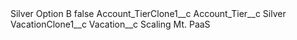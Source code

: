 <?xml version="1.0" encoding="UTF-8"?>
<CustomMetadata xmlns="http://soap.sforce.com/2006/04/metadata" xmlns:xsi="http://www.w3.org/2001/XMLSchema-instance" xmlns:xsd="http://www.w3.org/2001/XMLSchema">
    <label>Silver Option B</label>
    <protected>false</protected>
    <values>
        <field>Account_TierClone1__c</field>
        <value xsi:nil="true"/>
    </values>
    <values>
        <field>Account_Tier__c</field>
        <value xsi:type="xsd:string">Silver</value>
    </values>
    <values>
        <field>VacationClone1__c</field>
        <value xsi:nil="true"/>
    </values>
    <values>
        <field>Vacation__c</field>
        <value xsi:type="xsd:string">Scaling Mt. PaaS</value>
    </values>
</CustomMetadata>
